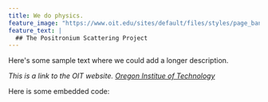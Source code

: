 ```yaml
---
title: We do physics.
feature_image: "https://www.oit.edu/sites/default/files/styles/page_banner/public/2020-06/default-page-banner.png?h=10315cc0&itok=9yyqT75s"
feature_text: |
  ## The Positronium Scattering Project
---
```


Here's some sample text where we could add a longer description.

_This is a link to the OIT website. [Oregon Institue of Technology](https://www.oit.edu/)_

Here is some embedded code:

<script src="https://gist.github.com/Positronium-Scattering/af840943e9c0aa16dc6e46599c9b22ef.js"></script>
